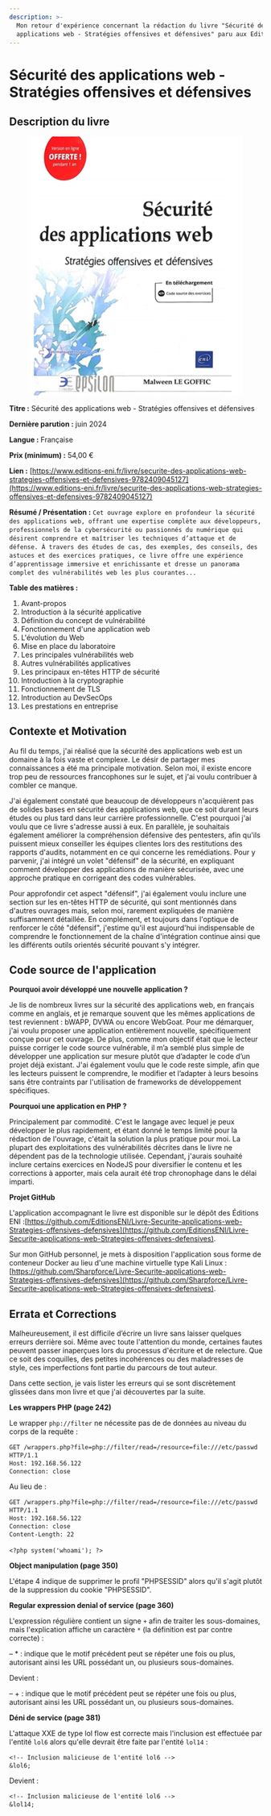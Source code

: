 ```yaml
---
description: >-
  Mon retour d'expérience concernant la rédaction du livre "Sécurité des
  applications web - Stratégies offensives et défensives" paru aux Editions ENI.
---
```


# Sécurité des applications web - Stratégies offensives et défensives

## Description du livre

<figure><img src="../../.gitbook/assets/image (338).png" alt=""><figcaption></figcaption></figure>

**Titre :** Sécurité des applications web - Stratégies offensives et défensives

**Dernière parution :** juin 2024

**Langue :** Française

**Prix (minimum) :** 54,00 €

**Lien :** [https://www.editions-eni.fr/livre/securite-des-applications-web-strategies-offensives-et-defensives-9782409045127](https://www.editions-eni.fr/livre/securite-des-applications-web-strategies-offensives-et-defensives-9782409045127)

**Résumé / Présentation :** `Cet ouvrage explore en profondeur la sécurité des applications web, offrant une expertise complète aux développeurs, professionnels de la cybersécurité ou passionnés du numérique qui désirent comprendre et maîtriser les techniques d’attaque et de défense. À travers des études de cas, des exemples, des conseils, des astuces et des exercices pratiques, ce livre offre une expérience d’apprentissage immersive et enrichis­sante et dresse un panorama complet des vulnérabilités web les plus courantes...`

**Table des matières :**

1. Avant-propos
2. Introduction à la sécurité applicative
3. Définition du concept de vulnérabilité
4. Fonctionnement d'une application web
5. L'évolution du Web
6. Mise en place du laboratoire
7. Les principales vulnérabilités web
8. Autres vulnérabilités applicatives
9. Les principaux en-têtes HTTP de sécurité
10. Introduction à la cryptographie
11. Fonctionnement de TLS
12. Introduction au DevSecOps
13. Les prestations en entreprise

## Contexte et Motivation

Au fil du temps, j'ai réalisé que la sécurité des applications web est un domaine à la fois vaste et complexe. Le désir de partager mes connaissances a été ma principale motivation. Selon moi, il existe encore trop peu de ressources francophones sur le sujet, et j'ai voulu contribuer à combler ce manque.

J'ai également constaté que beaucoup de développeurs n'acquièrent pas de solides bases en sécurité des applications web, que ce soit durant leurs études ou plus tard dans leur carrière professionnelle. C'est pourquoi j'ai voulu que ce livre s'adresse aussi à eux. En parallèle, je souhaitais également améliorer la compréhension défensive des pentesters, afin qu'ils puissent mieux conseiller les équipes clientes lors des restitutions des rapports d'audits, notamment en ce qui concerne les remédiations. Pour y parvenir, j'ai intégré un volet "défensif" de la sécurité, en expliquant comment développer des applications de manière sécurisée, avec une approche pratique en corrigeant des codes vulnérables.

Pour approfondir cet aspect "défensif", j'ai également voulu inclure une section sur les en-têtes HTTP de sécurité, qui sont mentionnés dans d'autres ouvrages mais, selon moi, rarement expliquées de manière suffisamment détaillée. En complément, et toujours dans l'optique de renforcer le côté "défensif", j'estime qu'il est aujourd'hui indispensable de comprendre le fonctionnement de la chaîne d'intégration continue ainsi que les différents outils orientés sécurité pouvant s'y intégrer.

## Code source de l'application

**Pourquoi avoir développé une nouvelle application ?**

Je lis de nombreux livres sur la sécurité des applications web, en français comme en anglais, et je remarque souvent que les mêmes applications de test reviennent : bWAPP, DVWA ou encore WebGoat. Pour me démarquer, j'ai voulu proposer une application entièrement nouvelle, spécifiquement conçue pour cet ouvrage. De plus, comme mon objectif était que le lecteur puisse corriger le code source vulnérable, il m’a semblé plus simple de développer une application sur mesure plutôt que d’adapter le code d’un projet déjà existant. J'ai également voulu que le code reste simple, afin que les lecteurs puissent le comprendre, le modifier et l’adapter à leurs besoins sans être contraints par l'utilisation de frameworks de développement spécifiques.

**Pourquoi une application en PHP ?**

Principalement par commodité. C'est le langage avec lequel je peux développer le plus rapidement, et étant donné le temps limité pour la rédaction de l'ouvrage, c'était la solution la plus pratique pour moi. La plupart des exploitations des vulnérabilités décrites dans le livre ne dépendent pas de la technologie utilisée. Cependant, j'aurais souhaité inclure certains exercices en NodeJS pour diversifier le contenu et les corrections à apporter, mais cela aurait été trop chronophage dans le délai imparti.

**Projet GitHub**

L'application accompagnant le livre est disponible sur le dépôt des Éditions ENI :[https://github.com/EditionsENI/Livre-Securite-applications-web-Strategies-offensives-defensives](https://github.com/EditionsENI/Livre-Securite-applications-web-Strategies-offensives-defensives).

Sur mon GitHub personnel, je mets à disposition l'application sous forme de conteneur Docker au lieu d'une machine virtuelle type Kali Linux :[https://github.com/Sharpforce/Livre-Securite-applications-web-Strategies-offensives-defensives](https://github.com/Sharpforce/Livre-Securite-applications-web-Strategies-offensives-defensives).

## Errata et Corrections

Malheureusement, il est difficile d’écrire un livre sans laisser quelques erreurs derrière soi. Même avec toute l'attention du monde, certaines fautes peuvent passer inaperçues lors du processus d'écriture et de relecture. Que ce soit des coquilles, des petites incohérences ou des maladresses de style, ces imperfections font partie du parcours de tout auteur.

Dans cette section, je vais lister les erreurs qui se sont discrètement glissées dans mon livre et que j'ai découvertes par la suite.

**Les wrappers PHP (page 242)**

&#x20;Le wrapper `php://filter` ne nécessite pas de de données au niveau du corps de la requête :&#x20;

```
GET /wrappers.php?file=php://filter/read=/resource=file:///etc/passwd HTTP/1.1
Host: 192.168.56.122
Connection: close
```

Au lieu de :&#x20;

```
GET /wrappers.php?file=php://filter/read=/resource=file:///etc/passwd HTTP/1.1
Host: 192.168.56.122
Connection: close
Content-Length: 22

<?php system('whoami'); ?>
```

**Object manipulation (page 350)**

L'étape 4 indique de supprimer le profil "PHPSESSID" alors qu'il s'agit plutôt de la suppression du cookie "PHPSESSID".

**Regular expression denial of service (page 360)**

L'expression régulière contient un signe `+` afin de traiter les sous-domaines, mais l'explication affiche un caractère `*` (la définition est par contre correcte) :&#x20;

– \* : indique que le motif précédent peut se répéter une fois ou plus, autorisant ainsi les URL possédant un, ou plusieurs sous-domaines.

Devient :&#x20;

– + : indique que le motif précédent peut se répéter une fois ou plus, autorisant ainsi les URL possédant un, ou plusieurs sous-domaines.

**Déni de service (page 381)**

L'attaque XXE de type lol flow est correcte mais l'inclusion est effectuée par l'entité `lol6` alors qu'elle devrait être faite par l'entité `lol14` :&#x20;

```
<!-- Inclusion malicieuse de l'entité lol6 -->
&lol6;
```

Devient :&#x20;

```
<!-- Inclusion malicieuse de l'entité lol6 -->
&lol14;
```
